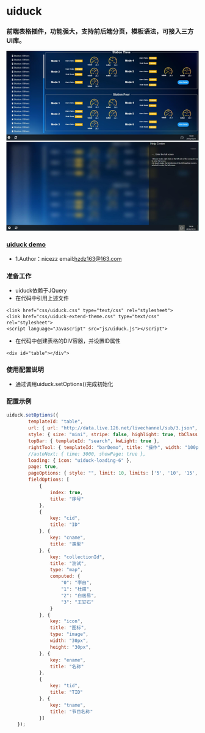 # uiduck
### 前端表格插件，功能强大，支持前后端分页，模板语法，可接入三方UI库。<br>
![Image text](https://github.com/duzhen-cn/wini-os/blob/master/img/QQ%E6%88%AA%E5%9B%BE20181011143040.jpg)
![Image text](https://github.com/duzhen-cn/wini-os/blob/master/img/QQ%E6%88%AA%E5%9B%BE20181011143446.jpg)

### [uiduck demo](http://118.24.149.105//demo/index.html)<br>

* 1.Author：nicezz email:hzdz163@163.com<br>

### 准备工作
- uiduck依赖于JQuery
- 在代码中引用上述文件
````
<link href="css/uiduck.css" type="text/css" rel="stylesheet">
<link href="css/uiduck-extend-theme.css" type="text/css" rel="stylesheet">
<script language="Javascript" src="js/uiduck.js"></script">
````
- 在代码中创建表格的DIV容器，并设置ID属性
````
<div id="table"></div">
````
### 使用配置说明
- 通过调用uiduck.setOptions()完成初始化
### 配置示例
````javascript
uiduck.setOptions({
		templateId: "table",
		url: { url: "http://data.live.126.net/livechannel/sub/3.json", type: "POST", key: "sublives" },
		style: { size: "mini", stripe: false, highlight: true, tbClass: "uiduck-table" },
		topBar: { templateId: "search", kwLight: true },
		rightTool: { templateId: "barDemo", title: "操作", width: "100px" },
		//autoNext: { time: 3000, showPage: true },
		loading: { icon: "uiduck-loading-6" },
		page: true,
		pageOptions: { style: "", limit: 10, limits: ['5', '10', '15', '20', '25'], dataType: "front" },
		fieldOptions: [
			{
				index: true,
				title: "序号"
			},
			{
				key: "cid",
				title: "ID"
			}, {
				key: "cname",
				title: "类型"
			}, {
				key: "collectionId",
				title: "测试",
				type: "map",
				computed: {
					"0": "李白",
					"1": "杜甫",
					"2": "白居易",
					"3": "王安石"
				}
			}, {
				key: "icon",
				title: "图标",
				type: "image",
				width: "30px",
				height: "30px",
			}, {
				key: "ename",
				title: "名称"
			},
			{
				key: "tid",
				title: "TID"
			}, {
				key: "tname",
				title: "节目名称"
			}]
	});
````
